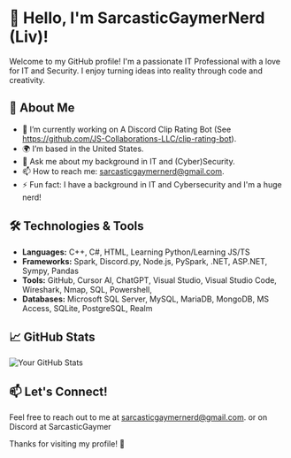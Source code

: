 # 👋 Hello, I'm SarcasticGaymerNerd (Liv)!

Welcome to my GitHub profile! I'm a passionate IT Professional with a love for IT and Security. I enjoy turning ideas into reality through code and creativity.

## 🌱 About Me

- 🔭 I’m currently working on A Discord Clip Rating Bot (See https://github.com/JS-Collaborations-LLC/clip-rating-bot).
- 🌍 I’m based in the United States.
- 💬 Ask me about my background in IT and (Cyber)Security.
- 📫 How to reach me: sarcasticgaymernerd@gmail.com.
- ⚡ Fun fact: I have a background in IT and Cybersecurity and I'm a huge nerd!     

## 🛠️ Technologies & Tools

- **Languages:** C++, C#, HTML, Learning Python/Learning JS/TS
- **Frameworks:** Spark, Discord.py, Node.js, PySpark, .NET, ASP.NET, Sympy, Pandas
- **Tools:** GitHub, Cursor AI, ChatGPT, Visual Studio, Visual Studio Code, Wireshark, Nmap, SQL, Powershell, 
- **Databases:** Microsoft SQL Server, MySQL, MariaDB, MongoDB, MS Access, SQLite, PostgreSQL, Realm

## 📈 GitHub Stats

![Your GitHub Stats](https://github-readme-stats.vercel.app/api?username=sarcasticgaymernerd&show_icons=true&theme=radical)

## 📫 Let's Connect!

Feel free to reach out to me at sarcasticgaymernerd@gmail.com. or on Discord at SarcasticGaymer

Thanks for visiting my profile! 🚀
